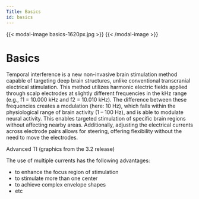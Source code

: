 ```yaml
---
Title: Basics
id: basics
---
```

{{< modal-image basics-1620px.jpg >}}
{{< /modal-image >}}

# Basics

Temporal interference is a new non-invasive brain stimulation method capable of targeting deep brain structures, unlike conventional transcranial electrical stimulation.
This method utilizes harmonic electric fields applied through scalp electrodes at slightly different frequencies in the kHz range (e.g., f1 = 10.000 kHz and f2 = 10.010 kHz). The difference between these frequencies creates a modulation (here: 10 Hz), which falls within the physiological range of brain activity (1 – 100 Hz), and is able to modulate neural activity. This enables targeted stimulation of specific brain regions without affecting nearby areas. Additionally, adjusting the electrical currents across electrode pairs allows for steering, offering flexibility without the need to move the electrodes.

Advanced TI (graphics from the 3.2 release)

The use of multiple currents has the following advantages:

* to enhance the focus region of stimulation 
* to stimulate more than one center
* to achieve complex envelope shapes
* etc
